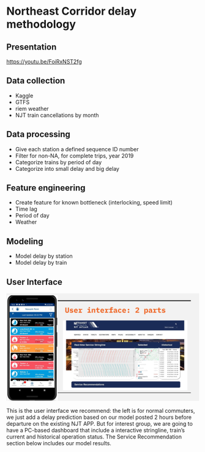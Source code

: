 # Northeast Corridor delay methodology

## Presentation
https://youtu.be/FoiRxNST2fg
## Data collection

- Kaggle
- GTFS
- riem weather
- NJT train cancellations by month

## Data processing

- Give each station a defined sequence ID number
- Filter for non-NA, for complete trips, year 2019
- Categorize trains by period of day
- Categorize into small delay and big delay

## Feature engineering

- Create feature for known bottleneck (interlocking, speed limit)
- Time lag
- Period of day
- Weather

## Modeling

- Model delay by station
- Model delay by train

## User Interface

![arch.diagram](https://github.com/bensh3/musa508-final/blob/main/figs/User_interface.jpg)

This is the user interface we recommend: the left is for normal commuters, we just add a delay prediction based on our model posted 2 hours before departure on the existing NJT APP. But for interest group, we are going to have a PC-based dashboard that include a interactive stringline, train’s current and historical operation status. The Service Recommendation section below includes our model results.
